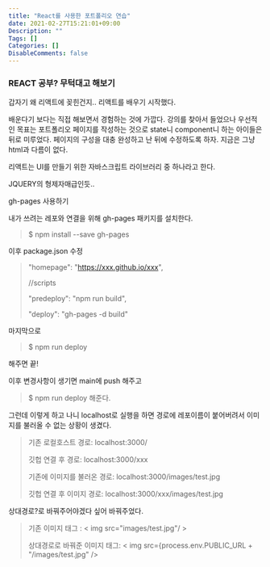 ```yaml
---
title: "React를 사용한 포트폴리오 연습"
date: 2021-02-27T15:21:01+09:00
Description: ""
Tags: []
Categories: []
DisableComments: false
---
```




### REACT 공부? 무턱대고 해보기



갑자기 왜 리액트에 꽂힌건지.. 리액트를 배우기 시작했다. 

배운다기 보다는 직접 해보면서 경험하는 것에 가깝다. 강의를 찾아서 들었으나 우선적인 목표는 포트폴리오 페이지를 작성하는 것으로 state니 component니 하는 아이들은 뒤로 미루었다. 페이지의 구성을 대충 완성하고 난 뒤에 수정하도록 하자. 지금은 그냥 html과 다름이 없다. 



리액트는 UI를 만들기 위한 자바스크립트 라이브러리 중 하나라고 한다.

JQUERY의 형제자매급인듯..



gh-pages 사용하기

내가 쓰려는 레포와 연결을 위해 gh-pages 패키지를 설치한다.

> $ npm install --save gh-pages



이후 package.json 수정

> "homepage": "https://xxx.github.io/xxx",
>
> //scripts
>
> "predeploy": "npm run build",
>
> "deploy": "gh-pages -d build" 



마지막으로 

> $ npm run deploy

해주면 끝! 

이후 변경사항이 생기면 main에 push 해주고

> $ npm run deploy 해준다.



그런데 이렇게 하고 나니 localhost로 실행을 하면 경로에 레포이름이 붙어버려서 이미지를 불러올 수 없는 상황이 생겼다.

> 기존 로컬호스트 경로: localhost:3000/
>
> 깃헙 연결 후 경로: localhost:3000/xxx
>
> 기존에 이미지를 불러온 경로: localhost:3000/images/test.jpg
>
> 깃헙 연결 후 이미지 경로: localhost:3000/xxx/images/test.jpg



상대경로?로 바꿔주어야겠다 싶어 바꿔주었다.

> 기존 이미지 태그 : < img src="images/test.jpg"/ >
>
> 상대경로로 바꿔준 이미지 태그: < img src={process.env.PUBLIC_URL + "/images/test.jpg" />